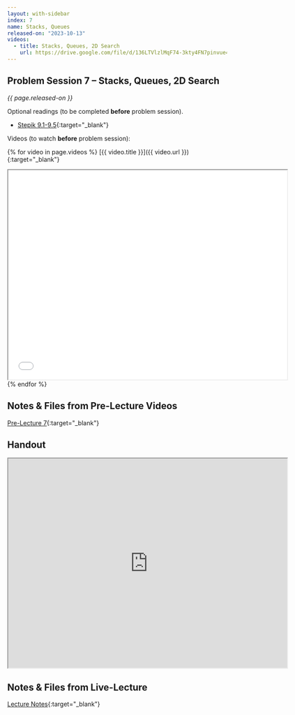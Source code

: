 ```yaml
---
layout: with-sidebar
index: 7
name: Stacks, Queues
released-on: "2023-10-13"
videos:
  - title: Stacks, Queues, 2D Search
    url: https://drive.google.com/file/d/136LTVlzlMqF74-3kty4FN7pinvue4oQD
---
```


## Problem Session 7 – Stacks, Queues, 2D Search

_{{ page.released-on }}_

Optional readings (to be completed **before** problem session). 
- [Stepik 9.1-9.5](https://stepik.org/lesson/697511/step/1?unit=697369){:target="_blank"}

Videos (to watch **before** problem session):

{% for video in page.videos %}
[{{ video.title }}]({{ video.url }}){:target="_blank"}

<iframe src="{{ video.url }}/preview" width="640" height="480" allow="autoplay"></iframe>
{% endfor %}

## Notes & Files from Pre-Lecture Videos

[Pre-Lecture 7](https://github.com/ucsd-cse12-f23/ucsd-cse12-f23.github.io/tree/main/_pre-lectures/lecture-07){:target="_blank"}

## Handout

<iframe src="https://drive.google.com/file/d/1CV7zqhDKvd-phdJD-3yU4yEm339ZH7pM/preview" width="640" height="480" allow="autoplay"></iframe>

## Notes & Files from Live-Lecture

[Lecture Notes](https://github.com/ucsd-cse12-f23/ucsd-cse12-f23.github.io/tree/main/_lectures/lecture-07){:target="_blank"}

